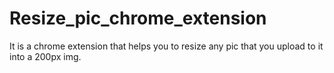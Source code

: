 # Resize_pic_chrome_extension
It is a chrome extension that helps you to resize any pic that you upload to it into a 200px img.
